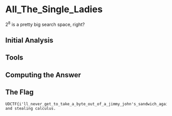 # All_The_Single_Ladies
2<sup>8</sup> is a pretty big search space, right?

## Initial Analysis 



## Tools 



## Computing the Answer 



## The Flag 
```ObjectScript
UDCTF{i'll_never_get_to_take_a_byte_out_of_a_jimmy_john's_sandwich_again_RIP_Jimmy_Johns} and stealing calculus.
```